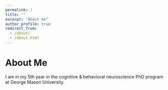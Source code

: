 ```yaml
---
permalink: /
title: ""
excerpt: "About me"
author_profile: true
redirect_from: 
  - /about/
  - /about.html
---
```


About Me
======

I am in my 5th year in the cognitive & behavioral neuroscience PhD program at George Mason University. 


